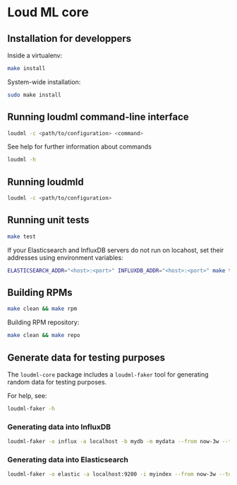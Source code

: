 # Loud ML core

## Installation for developpers

Inside a virtualenv:

```bash
make install
```

System-wide installation:

```bash
sudo make install
```

## Running loudml command-line interface

```bash
loudml -c <path/to/configuration> <command>
```

See help for further information about commands

```bash
loudml -h
```

## Running loudmld

```bash
loudml -c <path/to/configuration>
```

## Running unit tests

```bash
make test
```

If your Elasticsearch and InfluxDB servers do not run on locahost, set their
addresses using environment variables:

```bash
ELASTICSEARCH_ADDR="<host>:<port>" INFLUXDB_ADDR="<host>:<port>" make test
```

## Building RPMs

```bash
make clean && make rpm
```

Building RPM repository:

```bash
make clean && make repo
```

## Generate data for testing purposes

The `loudml-core` package includes a `loudml-faker` tool for generating random
data for testing purposes.

For help, see:

```bash
loudml-faker -h
```

### Generating data into InfluxDB

```bash
loudml-faker -o influx -a localhost -b mydb -m mydata --from now-3w --to now
```

### Generating data into Elasticsearch

```bash
loudml-faker -o elastic -a localhost:9200 -i myindex --from now-3w --to now
```
